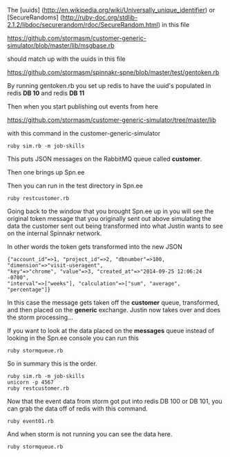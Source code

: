 The
[uuids]
(http://en.wikipedia.org/wiki/Universally_unique_identifier)
or
[SecureRandoms]
(http://ruby-doc.org/stdlib-2.1.2/libdoc/securerandom/rdoc/SecureRandom.html)
in this file

https://github.com/stormasm/customer-generic-simulator/blob/master/lib/msgbase.rb

should match up with the uuids in this file

https://github.com/stormasm/spinnakr-spne/blob/master/test/gentoken.rb

By running gentoken.rb you set up redis to have the uuid's populated
in redis **DB 10** and redis **DB 11**

Then when you start publishing out events from here

https://github.com/stormasm/customer-generic-simulator/tree/master/lib

with this command in the customer-generic-simulator

```
ruby sim.rb -m job-skills
```

This puts JSON messages on the RabbitMQ queue called **customer**.

Then one brings up Spn.ee

Then you can run in the test directory in Spn.ee

```
ruby restcustomer.rb
```

Going back to the window that you brought Spn.ee up in you will see
the original token message that you originally sent out above simulating
the data the customer sent out being transformed into what Justin wants
to see on the internal Spinnakr network.

In other words the token gets transformed into the new JSON

```
{"account_id"=>1, "project_id"=>2, "dbnumber"=>100, "dimension"=>"visit-useragent",
"key"=>"chrome", "value"=>3, "created_at"=>"2014-09-25 12:06:24 -0700",
"interval"=>["weeks"], "calculation"=>["sum", "average", "percentage"]}
```
In this case the message gets taken off the **customer** queue, transformed,
and then placed on the **generic** exchange.  Justin now takes over and does
the storm processing...

If you want to look at the data placed on the **messages** queue instead of
looking in the Spn.ee console you can run this

```
ruby stormqueue.rb
```

So in summary this is the order.

```
ruby sim.rb -m job-skills
unicorn -p 4567
ruby restcustomer.rb
```

Now that the event data from storm got put into redis DB 100 or DB 101,
you can grab the data off of redis with this command.

```
ruby event01.rb
```

And when storm is not running you can see the data here.
```
ruby stormqueue.rb
```
